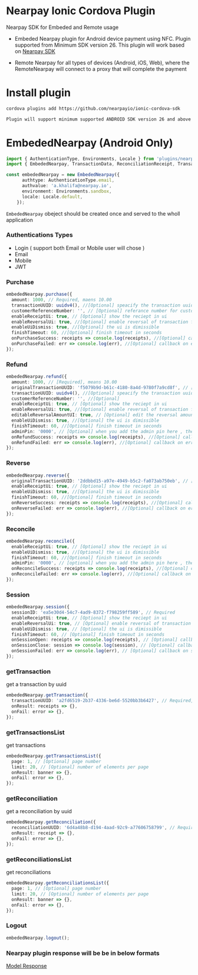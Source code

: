 # Nearpay Ionic Cordova Plugin

Nearpay SDK for Embeded and Remote usage

- Embeded Nearpay plugin for Android device payment using NFC. Plugin supported from
  Minimum SDK version 26. This plugin will work based on
  [Nearpay SDK](https://docs.nearpay.io/sdk/)

- Remote Nearpay for all types of devices (Android, iOS, Web), where the RemoteNearpay will
  connect to a proxy that will complete the payment

# Install plugin

```bash
cordova plugins add https://github.com/nearpayio/ionic-cordova-sdk

Plugin will support minimum supported ANDROID SDK version 26 and above only.
```

# EmbededNearpay (Android Only)

```typescript
import { AuthenticationType, Environments, Locale } from 'plugins/nearpay-ionic-cordova-sdk/www/definitions';
import { EmbededNearpay, TransactionData, ReconciliationReceipt, TransactionBannerList, ReconciliationBannerList } from 'plugins/nearpay-ionic-cordova-sdk/www/NearpayCordovaSDK';

const embededNearpay = new EmbededNearpay({
      authtype: AuthenticationType.email,
      authvalue: 'a.khalifa@nearpay.io',
      environment: Environments.sandbox,
      locale: Locale.default,
    });
```

`EmbededNearpay` obeject should be created once and served to the wholl application

### Authentications Types

- Login ( support both Email or Mobile user will chose )
- Email
- Mobile
- JWT

### Purchase

```typescript
embededNearpay.purchase({
  amount: 1000, // Required, maens 10.00
  transactionUUID: uuidv4(), //[Optional] speacify the transaction uuid
  customerReferenceNumber: '', // [Optional] referance number for customer use only
  enableReceiptUi: true, // [Optional] show the reciept in ui
  enableReversalUi: true, //[Optional] enable reversal of transaction from ui
  enableUiDismiss: true, //[Optional] the ui is dimissible
  finishTimeout: 60, //[Optional] finish timeout in seconds
  onPurchaseSuccess: receipts => console.log(receipts), //[Optional] callback on suceess
  onPurchaseFailed: err => console.log(err), //[Optional] callback on error
});
```

### Refund

```typescript
embededNearpay.refund({
  amount: 1000, // [Required], means 10.00
  originalTransactionUUID: 'f5079b9d-b61c-4180-8a4d-9780f7a9cd8f', // [Required] the orginal trnasaction uuid that you want to refund
  transactionUUID: uuidv4(), //[Optional] speacify the transaction uuid
  customerReferenceNumber: '', //[Optional]
  enableReceiptUi: true, // [Optional] show the reciept in ui
  enableReversalUi: true, //[Optional] enable reversal of transaction from ui
  editableReversalAmountUI: true, // [Optional] edit the reversal amount from uid
  enableUiDismiss: true, //[Optional] the ui is dimissible
  finishTimeout: 60, //[Optional] finish timeout in seconds
  adminPin: '0000', // [Optional] when you add the admin pin here , the UI for admin pin won't be shown.
  onRefundSuccess: receipts => console.log(receipts), //[Optional] callback on suceess
  onRefundFailed: err => console.log(err), //[Optional] callback on error
});
```

### Reverse

```typescript
embededNearpay.reverse({
  originalTransactionUUID: '2ddbbd15-a97e-4949-b5c2-fa073ab750eb', // [Required] the orginal trnasaction uuid that you want to reverse
  enableReceiptUi: true, // [Optional] show the reciept in ui
  enableUiDismiss: true, //[Optional] the ui is dimissible
  finishTimeout: 60, //[Optional] finish timeout in seconds
  onReverseSuccess: receipts => console.log(receipts), //[Optional] callback on suceess
  onReverseFailed: err => console.log(err), //[Optional] callback on error
});
```

### Reconcile

```typescript
embededNearpay.reconcile({
  enableReceiptUi: true, // [Optional] show the reciept in ui
  enableUiDismiss: true, //[Optional] the ui is dimissible
  finishTimeout: 60, //[Optional] finish timeout in seconds
  adminPin: '0000', // [optional] when you add the admin pin here , the UI for admin pin won't be shown.
  onReconcileSuccess: receipts => console.log(receipts), //[Optional] callback on suceess
  onReconcileFailed: err => console.log(err), //[Optional] callback on error
});
```

### Session

```typescript
embededNearpay.session({
  sessionID: 'ea5e30d4-54c7-4ad9-8372-f798259ff589', // Required
  enableReceiptUi: true, // [Optional] show the reciept in ui
  enableReversalUi: true, // [Optional] enable reversal of transaction from ui
  enableUiDismiss: true, // [Optional] the ui is dimissible
  finishTimeout: 60, // [Optional] finish timeout in seconds
  onSessionOpen: receipts => console.log(receipts), // [Optional] callback on session open
  onSessionClose: session => console.log(session), // [Optional] callback on session close
  onSessionFailed: err => console.log(err), // [Optional] callback on session error
});
```

### getTransaction

get a transaction by uuid

```typescript
embededNearpay.getTransaction({
  transactionUUID: 'a2fd6519-2b37-4336-be6d-5520bb3b6427', // Required, transaction uuid to fetch
  onResult: receipts => {},
  onFail: error => {},
});
```

### getTransactionsList

get transactions

```typescript
embededNearpay.getTransactionsList({
  page: 1, // [Optional] page number
  limit: 20, // [Optional] number of elements per page
  onResult: banner => {},
  onFail: error => {},
});
```

### getReconciliation

get a reconciliation by uuid

```typescript
embededNearpay.getReconciliation({
  reconciliationUUID: '6d4a48b8-d194-4aad-92c9-a77606758799', // Required, reconciliation uuid to fetch
  onResult: receipt => {},
  onFail: error => {},
});
```

### getReconciliationsList

get reconciliations

```typescript
embededNearpay.getReconciliationsList({
  page: 1, // [Optional] page number
  limit: 20, // [Optional] number of elements per page
  onResult: banner => {},
  onFail: error => {},
});
```

### Logout

```typescript
embededNearpay.logout();
```

### Nearpay plugin response will be be in below formats

[Model Response](https://docs.nearpay.io/sdk/sdk-models)
